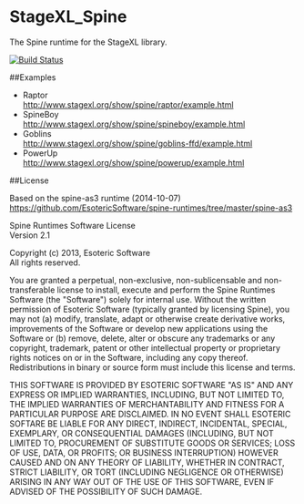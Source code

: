 StageXL_Spine
=============

The Spine runtime for the StageXL library.

[![Build Status](https://drone.io/github.com/bp74/StageXL_Spine/status.png)](https://drone.io/github.com/bp74/StageXL_Spine/latest)

##Examples

* Raptor <br/><http://www.stagexl.org/show/spine/raptor/example.html>
* SpineBoy <br/><http://www.stagexl.org/show/spine/spineboy/example.html>
* Goblins <br/><http://www.stagexl.org/show/spine/goblins-ffd/example.html>
* PowerUp <br/><http://www.stagexl.org/show/spine/powerup/example.html>

##License

Based on the spine-as3 runtime (2014-10-07)  
<https://github.com/EsotericSoftware/spine-runtimes/tree/master/spine-as3>  
  
Spine Runtimes Software License   
Version 2.1  

Copyright (c) 2013, Esoteric Software    
All rights reserved.  
  
You are granted a perpetual, non-exclusive, non-sublicensable and
non-transferable license to install, execute and perform the Spine Runtimes
Software (the "Software") solely for internal use. Without the written
permission of Esoteric Software (typically granted by licensing Spine), you
may not (a) modify, translate, adapt or otherwise create derivative works,
improvements of the Software or develop new applications using the Software
or (b) remove, delete, alter or obscure any trademarks or any copyright,
trademark, patent or other intellectual property or proprietary rights
notices on or in the Software, including any copy thereof. Redistributions
in binary or source form must include this license and terms.   
  
THIS SOFTWARE IS PROVIDED BY ESOTERIC SOFTWARE "AS IS" AND ANY EXPRESS OR
IMPLIED WARRANTIES, INCLUDING, BUT NOT LIMITED TO, THE IMPLIED WARRANTIES OF
MERCHANTABILITY AND FITNESS FOR A PARTICULAR PURPOSE ARE DISCLAIMED. IN NO
EVENT SHALL ESOTERIC SOFTARE BE LIABLE FOR ANY DIRECT, INDIRECT, INCIDENTAL,
SPECIAL, EXEMPLARY, OR CONSEQUENTIAL DAMAGES (INCLUDING, BUT NOT LIMITED TO,
PROCUREMENT OF SUBSTITUTE GOODS OR SERVICES; LOSS OF USE, DATA, OR PROFITS;
OR BUSINESS INTERRUPTION) HOWEVER CAUSED AND ON ANY THEORY OF LIABILITY,
WHETHER IN CONTRACT, STRICT LIABILITY, OR TORT (INCLUDING NEGLIGENCE OR
OTHERWISE) ARISING IN ANY WAY OUT OF THE USE OF THIS SOFTWARE, EVEN IF
ADVISED OF THE POSSIBILITY OF SUCH DAMAGE.

